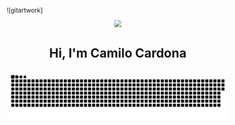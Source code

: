 ![gitartwork]

<div id="header" align="center">
  <a href=#><img src="(gitartwork.svg)"></a>
  <h1>Hi, I'm Camilo Cardona</h1>
  <h3></h3>
  <a href=#><img src="culebra.svg"></a>
</div>
